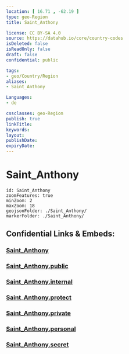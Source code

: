 ```yaml
---
location: [ 16.71 , -62.19 ] 
type: geo-Region
title: Saint_Anthony

license: CC BY-SA 4.0
source: https://datahub.io/core/country-codes
isDeleted: false
isReadOnly: false
draft: false
confidential: public

tags:
- geo/Country/Region
aliases:
- Saint_Anthony

Languages:
- de

cssclasses: geo-Region
publish: true
linkTitle: 
keywords: 
layout: 
publishDate: 
expiryDate: 
---
```


# Saint_Anthony

```leaflet
id: Saint_Anthony
zoomFeatures: true 
minZoom: 2 
maxZoom: 18
geojsonFolder: ./Saint_Anthony/
markerFolder: ./Saint_Anthony/
```


## Confidential Links & Embeds: 

### [Saint_Anthony](/_Standards/Earth/Continent/America~Caribbean/Montserrat/parishes~Montserrat/Saint_Anthony.md) 

### [Saint_Anthony.public](/_public/Earth/Continent/America~Caribbean/Montserrat/parishes~Montserrat/Saint_Anthony.public.md) 

### [Saint_Anthony.internal](/_internal/Earth/Continent/America~Caribbean/Montserrat/parishes~Montserrat/Saint_Anthony.internal.md) 

### [Saint_Anthony.protect](/_protect/Earth/Continent/America~Caribbean/Montserrat/parishes~Montserrat/Saint_Anthony.protect.md) 

### [Saint_Anthony.private](/_private/Earth/Continent/America~Caribbean/Montserrat/parishes~Montserrat/Saint_Anthony.private.md) 

### [Saint_Anthony.personal](/_personal/Earth/Continent/America~Caribbean/Montserrat/parishes~Montserrat/Saint_Anthony.personal.md) 

### [Saint_Anthony.secret](/_secret/Earth/Continent/America~Caribbean/Montserrat/parishes~Montserrat/Saint_Anthony.secret.md)

